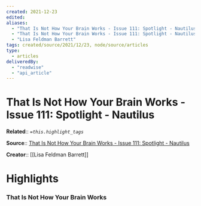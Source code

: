 ```yaml
---
created: 2021-12-23
edited: 
aliases:
  - "That Is Not How Your Brain Works - Issue 111: Spotlight - Nautilus"
  - "That Is Not How Your Brain Works - Issue 111: Spotlight - Nautilus by Lisa Feldman Barrett"
  - "Lisa Feldman Barrett"
tags: created/source/2021/12/23, node/source/articles
type: 
  - articles
deliveredBy: 
  - "readwise"
  - "api_article"
---
```

# That Is Not How Your Brain Works - Issue 111: Spotlight - Nautilus

**Related**:: 
*`=this.highlight_tags`*

**Source**:: [That Is Not How Your Brain Works - Issue 111: Spotlight - Nautilus](https://nautil.us/issue/111/spotlight/that-is-not-how-your-brain-works)

**Creator**:: [[Lisa Feldman Barrett]]

# Highlights
### That Is Not How Your Brain Works
